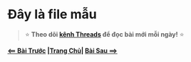 # Đây là file mẫu 




> ⭐ **Theo dõi [kênh Threads](https://www.threads.com/@kaitaku.88) để đọc bài mới mỗi ngày!** ⭐

**[<== Bài Trước](link)          |[Trang Chủ](./README.md)|           [Bài Sau ==>](link)**